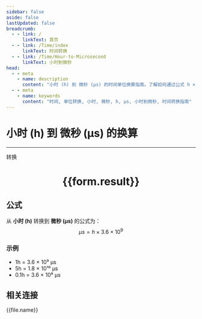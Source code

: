 ```yaml
---
sidebar: false
aside: false
lastUpdated: false
breadcrumb:
  - - link: /
      linkText: 首页
  - - link: /Time/index
      linkText: 时间转换
  - - link: /Time/Hour-to-Microsecond
      linkText: 小时到微秒
head:
  - - meta
    - name: description
      content: "小时 (h) 到 微秒 (μs) 的时间单位换算指南。了解如何通过公式 h × 3.6 × 10⁹ 转换为微秒。"
  - - meta
    - name: keywords
      content: "时间, 单位转换, 小时, 微秒, h, μs, 小时到微秒, 时间转换指南"
---
```

# 小时 (h) 到 微秒 (μs) 的换算

---
<script setup>
import { onMounted, reactive, inject, ref } from 'vue'
import { NButton,NForm ,NFormItem,NInput,NInputNumber,NSelect,NCard,useMessage,NGrid ,NGi  } from 'naive-ui'
import { defineClientComponent } from 'vitepress'
import { Time } from '../../files';

const convert = inject('convert')

const form = reactive({
  number: null,
  result: '',
})

const convertHandler = () => {
  if (form.number !== null && !isNaN(form.number)) {
    const convertedValue = parseFloat(form.number) * 3600000000
    form.result = `${form.number}h = ${convertedValue.toFixed(0)}μs`
  } else {
    form.result = '请输入有效的数值。'
  }
}
</script>

<n-form size="large" :model="form">
  <n-form-item label="小时 (h)">
    <n-input-number v-model:value="form.number" placeholder="输入小时" style="width: 100%" />
  </n-form-item>
  <n-form-item>
    <n-button type="primary" @click="convertHandler" block>转换</n-button>
  </n-form-item>
</n-form>

<n-card  embedded :bordered="false" hoverable>
  <div  style="text-align:center">
    <h1>{{form.result}}</h1>
  </div>
</n-card>

## 公式

从 **小时 (h)** 转换到 **微秒 (μs)** 的公式为：
$$ \mu s = h \times 3.6 \times 10^{9} $$

### 示例
- 1h = 3.6 × 10⁹ μs
- 5h = 1.8 × 10¹⁰ μs
- 0.1h = 3.6 × 10⁸ μs
## 相关连接
<n-grid x-gap="12" :cols="4">
  <n-gi v-for="(file, index) in Time" :key="index">
    <n-button
      text
      tag="a"
      :href="file.path"
      type="primary"
    >
      {{file.name}}
    </n-button>
  </n-gi>
</n-grid>